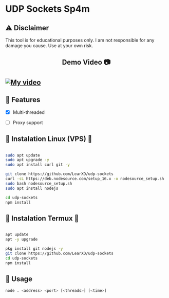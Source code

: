 # UDP Sockets Sp4m

## ⚠️ Disclaimer

This tool is for educational purposes only. I am not responsible for any damage you cause. Use at your own risk.

<h2 align="center" > Demo Video 📷 <h2>

<div align="ceneter" >
<span style="width: 300px">

[![My video](https://img.youtube.com/vi/ckRlyBuZ1Xs/0.jpg)](https://www.youtube.com/watch?v=ckRlyBuZ1Xs)

</span>
</div>

## 📌 Features

- [x] Multi-threaded
- [ ] Proxy support


## 🔧 Instalation Linux (VPS)  🐧

```bash

sudo apt update
sudo apt upgrade -y
sudo apt install curl git -y

git clone https://github.com/LearXD/udp-sockets
curl -sL https://deb.nodesource.com/setup_16.x -o nodesource_setup.sh
sudo bash nodesource_setup.sh
sudo apt install nodejs

cd udp-sockets
npm install

```

## 🔧 Instalation Termux  📱


```bash

apt update
apt -y upgrade 

pkg install git nodejs -y
git clone https://github.com/LearXD/udp-sockets
cd udp-sockets
npm install

```


## 🔎 Usage

```bash
node . <address> <port> [<threads>] [<time>]
```